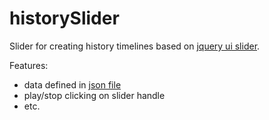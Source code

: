 # historySlider
Slider for creating history timelines based on [jquery ui slider](https://jqueryui.com/slider/).

Features:
  * data defined in [json file](https://raw.githubusercontent.com/geraldo/historySlider/master/history.js)
  * play/stop clicking on slider handle
  * etc.


